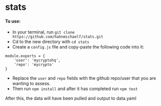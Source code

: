 # stats


#### To use:

* In your terminal, run `git clone https://github.com/hahnmichaelf/stats.git`
* Cd to the new directory with `cd stats`
* Create a `config.js` file and copy-paste the following code into it:
```
module.exports = {
    'user': 'mycryptohq',
    'repo': 'mycrypto'
}
```
* Replace the `user` and `repo` fields with the github repo/user that you are wanting to assess.
* Then run `npm install` and after it has completed run `npm test`

After this, the data will have been pulled and output to data.yaml
